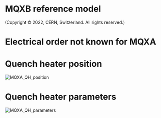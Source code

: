 # MQXB reference model

(Copyright © 2022, CERN, Switzerland. All rights reserved.)

# Electrical order not known for MQXA

# Quench heater position
![MQXA_QH_position](documents/MQXA_QH_positions.png)

# Quench heater parameters
![MQXA_QH_parameters](documents/MQXA_QH_parameters.png)
